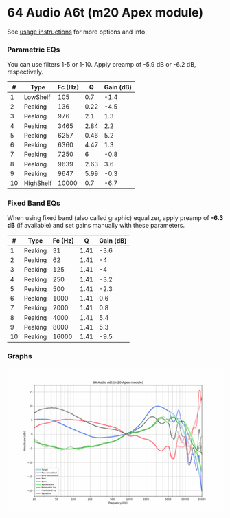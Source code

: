 # 64 Audio A6t (m20 Apex module)
See [usage instructions](https://github.com/jaakkopasanen/AutoEq#usage) for more options and info.

### Parametric EQs
You can use filters 1-5 or 1-10. Apply preamp of -5.9 dB or -6.2 dB, respectively.

|   # | Type      |   Fc (Hz) |    Q |   Gain (dB) |
|-----|-----------|-----------|------|-------------|
|   1 | LowShelf  |       105 | 0.7  |        -1.4 |
|   2 | Peaking   |       136 | 0.22 |        -4.5 |
|   3 | Peaking   |       976 | 2.1  |         1.3 |
|   4 | Peaking   |      3465 | 2.84 |         2.2 |
|   5 | Peaking   |      6257 | 0.46 |         5.2 |
|   6 | Peaking   |      6360 | 4.47 |         1.3 |
|   7 | Peaking   |      7250 | 6    |        -0.8 |
|   8 | Peaking   |      9639 | 2.63 |         3.6 |
|   9 | Peaking   |      9647 | 5.99 |        -0.3 |
|  10 | HighShelf |     10000 | 0.7  |        -6.7 |

### Fixed Band EQs
When using fixed band (also called graphic) equalizer, apply preamp of **-6.3 dB** (if available) and set gains manually with these parameters.

|   # | Type    |   Fc (Hz) |    Q |   Gain (dB) |
|-----|---------|-----------|------|-------------|
|   1 | Peaking |        31 | 1.41 |        -3.6 |
|   2 | Peaking |        62 | 1.41 |        -4   |
|   3 | Peaking |       125 | 1.41 |        -4   |
|   4 | Peaking |       250 | 1.41 |        -3.2 |
|   5 | Peaking |       500 | 1.41 |        -2.3 |
|   6 | Peaking |      1000 | 1.41 |         0.6 |
|   7 | Peaking |      2000 | 1.41 |         0.8 |
|   8 | Peaking |      4000 | 1.41 |         5.4 |
|   9 | Peaking |      8000 | 1.41 |         5.3 |
|  10 | Peaking |     16000 | 1.41 |        -9.5 |

### Graphs
![](./64%20Audio%20A6t%20(m20%20Apex%20module).png)
